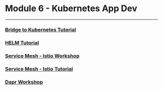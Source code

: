 # Module 6 - Kubernetes App Dev
---

### [Bridge to Kubernetes Tutorial](https://docs.microsoft.com/en-us/visualstudio/containers/bridge-to-kubernetes?view=vs-2019)

### [HELM Tutorial](https://docs.microsoft.com/en-us/azure/aks/quickstart-helm#create-your-helm-chart)

### [Service Mesh - Istio Workshop](https://github.com/Onemanwolf/Gap_Labs/blob/main/Istio/servicemesh-istio-scenario-routing.md)

### [Service Mesh - Istio Tutorial](https://docs.microsoft.com/en-us/azure/aks/servicemesh-istio-install?pivots=client-operating-system-linux)

### [Dapr Workshop](https://github.com/EdwinVW/dapr-workshop/blob/main/Assignment01/README.md)

